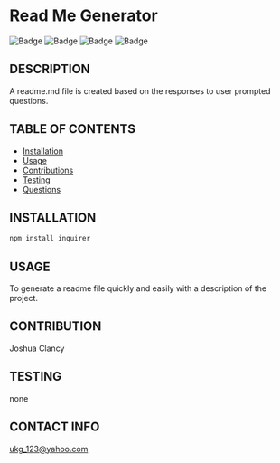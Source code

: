 # Read Me Generator
![Badge](https://img.shields.io/github/languages/count/PBnJson/readMeGenerator)
![Badge](https://img.shields.io/github/issues/PBnJson/readMeGenerator)
![Badge](https://img.shields.io/badge/license-MIT-red)
![Badge](https://img.shields.io/github/package-json/v/PBnJson/readMeGenerator)
## DESCRIPTION  

A readme.md file is created based on the responses to user prompted questions.


## TABLE OF CONTENTS

- [Installation](#installation)
- [Usage](#usage)
- [Contributions](#contribution)
- [Testing](#testing)
- [Questions](#questions)


## INSTALLATION

```bash
npm install inquirer
```


## USAGE
To generate a readme file quickly and easily with a description of the project.

## CONTRIBUTION
Joshua Clancy

## TESTING
none

## CONTACT INFO
ukg_123@yahoo.com

